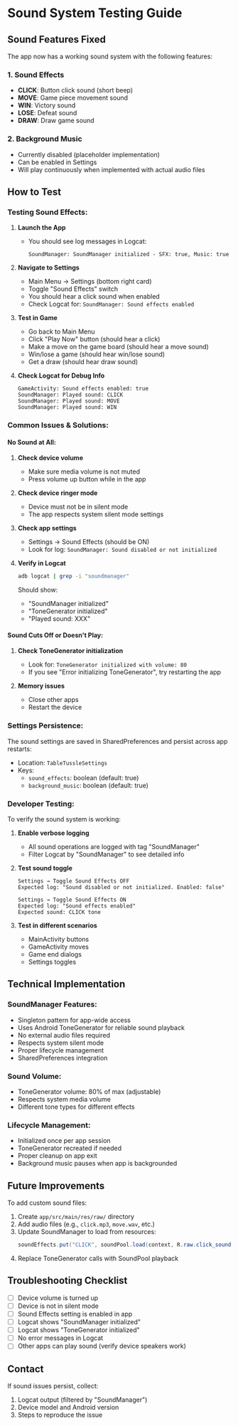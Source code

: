# Sound System Testing Guide

## Sound Features Fixed

The app now has a working sound system with the following features:

### 1. Sound Effects
- **CLICK**: Button click sound (short beep)
- **MOVE**: Game piece movement sound
- **WIN**: Victory sound
- **LOSE**: Defeat sound
- **DRAW**: Draw game sound

### 2. Background Music
- Currently disabled (placeholder implementation)
- Can be enabled in Settings
- Will play continuously when implemented with actual audio files

## How to Test

### Testing Sound Effects:

1. **Launch the App**
   - You should see log messages in Logcat:
     ```
     SoundManager: SoundManager initialized - SFX: true, Music: true
     ```

2. **Navigate to Settings**
   - Main Menu → Settings (bottom right card)
   - Toggle "Sound Effects" switch
   - You should hear a click sound when enabled
   - Check Logcat for: `SoundManager: Sound effects enabled`

3. **Test in Game**
   - Go back to Main Menu
   - Click "Play Now" button (should hear a click)
   - Make a move on the game board (should hear a move sound)
   - Win/lose a game (should hear win/lose sound)
   - Get a draw (should hear draw sound)

4. **Check Logcat for Debug Info**
   ```
   GameActivity: Sound effects enabled: true
   SoundManager: Played sound: CLICK
   SoundManager: Played sound: MOVE
   SoundManager: Played sound: WIN
   ```

### Common Issues & Solutions:

#### No Sound at All:
1. **Check device volume**
   - Make sure media volume is not muted
   - Press volume up button while in the app

2. **Check device ringer mode**
   - Device must not be in silent mode
   - The app respects system silent mode settings

3. **Check app settings**
   - Settings → Sound Effects (should be ON)
   - Look for log: `SoundManager: Sound disabled or not initialized`

4. **Verify in Logcat**
   ```bash
   adb logcat | grep -i "soundmanager"
   ```
   Should show:
   - "SoundManager initialized"
   - "ToneGenerator initialized"
   - "Played sound: XXX"

#### Sound Cuts Off or Doesn't Play:
1. **Check ToneGenerator initialization**
   - Look for: `ToneGenerator initialized with volume: 80`
   - If you see "Error initializing ToneGenerator", try restarting the app

2. **Memory issues**
   - Close other apps
   - Restart the device

### Settings Persistence:

The sound settings are saved in SharedPreferences and persist across app restarts:
- Location: `TableTussleSettings`
- Keys:
  - `sound_effects`: boolean (default: true)
  - `background_music`: boolean (default: true)

### Developer Testing:

To verify the sound system is working:

1. **Enable verbose logging**
   - All sound operations are logged with tag "SoundManager"
   - Filter Logcat by "SoundManager" to see detailed info

2. **Test sound toggle**
   ```
   Settings → Toggle Sound Effects OFF
   Expected log: "Sound disabled or not initialized. Enabled: false"
   
   Settings → Toggle Sound Effects ON  
   Expected log: "Sound effects enabled"
   Expected sound: CLICK tone
   ```

3. **Test in different scenarios**
   - MainActivity buttons
   - GameActivity moves
   - Game end dialogs
   - Settings toggles

## Technical Implementation

### SoundManager Features:
- Singleton pattern for app-wide access
- Uses Android ToneGenerator for reliable sound playback
- No external audio files required
- Respects system silent mode
- Proper lifecycle management
- SharedPreferences integration

### Sound Volume:
- ToneGenerator volume: 80% of max (adjustable)
- Respects system media volume
- Different tone types for different effects

### Lifecycle Management:
- Initialized once per app session
- ToneGenerator recreated if needed
- Proper cleanup on app exit
- Background music pauses when app is backgrounded

## Future Improvements

To add custom sound files:

1. Create `app/src/main/res/raw/` directory
2. Add audio files (e.g., `click.mp3`, `move.wav`, etc.)
3. Update SoundManager to load from resources:
   ```java
   soundEffects.put("CLICK", soundPool.load(context, R.raw.click_sound, 1));
   ```
4. Replace ToneGenerator calls with SoundPool playback

## Troubleshooting Checklist

- [ ] Device volume is turned up
- [ ] Device is not in silent mode
- [ ] Sound Effects setting is enabled in app
- [ ] Logcat shows "SoundManager initialized"
- [ ] Logcat shows "ToneGenerator initialized"
- [ ] No error messages in Logcat
- [ ] Other apps can play sound (verify device speakers work)

## Contact

If sound issues persist, collect:
1. Logcat output (filtered by "SoundManager")
2. Device model and Android version
3. Steps to reproduce the issue

